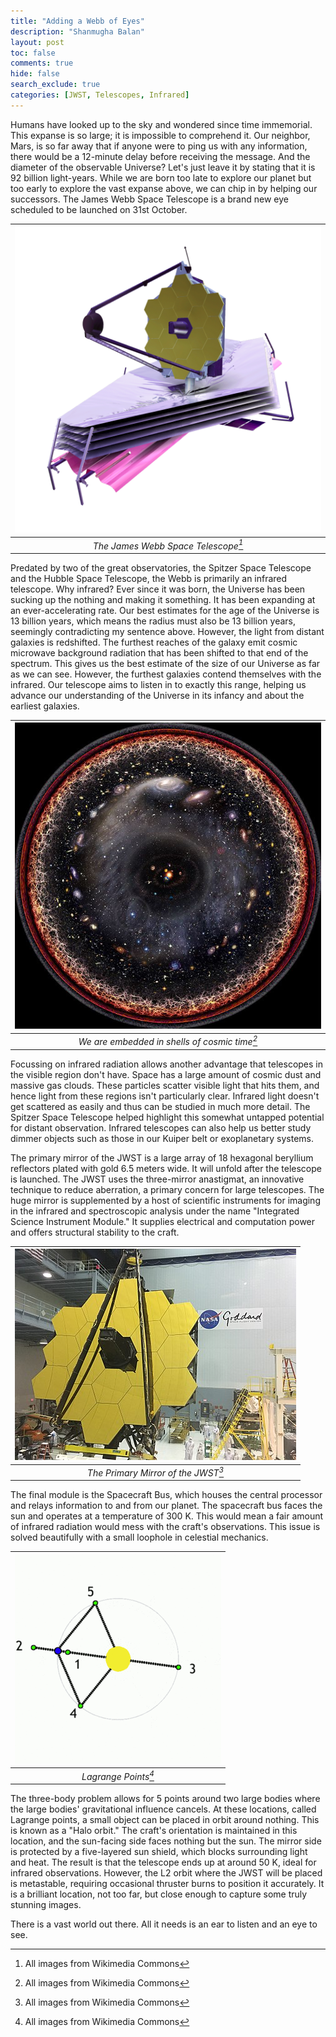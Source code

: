 ```yaml
---
title: "Adding a Webb of Eyes"
description: "Shanmugha Balan"
layout: post
toc: false
comments: true
hide: false
search_exclude: true
categories: [JWST, Telescopes, Infrared]
---
```


Humans have looked up to the sky and wondered since time immemorial. This expanse is so large; it is impossible to comprehend it. Our neighbor, Mars, is so far away that if anyone were to ping us with any information, there would be a 12-minute delay before receiving the message. And the diameter of the observable Universe? Let's just leave it by stating that it is 92 billion light-years. While we are born too late to explore our planet but too early to explore the vast expanse above, we can chip in by helping our successors. The James Webb Space Telescope is a brand new eye scheduled to be launched on 31st October.


|![The James Webb Space Telescope](https://raw.githubusercontent.com/TRAC-BITS-PILANI/blog/master/assets/blog/3_jwst/jwst.png) | 
|:--:| 
| *The James Webb Space Telescope[^1]* |

Predated by two of the great observatories, the Spitzer Space Telescope and the Hubble Space Telescope, the Webb is primarily an infrared telescope. Why infrared? Ever since it was born, the Universe has been sucking up the nothing and making it something. It has been expanding at an ever-accelerating rate. Our best estimates for the age of the Universe is 13 billion years, which means the radius must also be 13 billion years, seemingly contradicting my sentence above. However, the light from distant galaxies is redshifted. The furthest reaches of the galaxy emit cosmic microwave background radiation that has been shifted to that end of the spectrum. This gives us the best estimate of the size of our Universe as far as we can see. However, the furthest galaxies contend themselves with the infrared. Our telescope aims to listen in to exactly this range, helping us advance our understanding of the Universe in its infancy and about the earliest galaxies.


|![We are embedded in shells of cosmic time](https://raw.githubusercontent.com/TRAC-BITS-PILANI/blog/master/assets/blog/3_jwst/cosmic.png) | 
|:--:| 
| *We are embedded in shells of cosmic time[^1]* |

Focussing on infrared radiation allows another advantage that telescopes in the visible region don't have. Space has a large amount of cosmic dust and massive gas clouds. These particles scatter visible light that hits them, and hence light from these regions isn't particularly clear. Infrared light doesn't get scattered as easily and thus can be studied in much more detail. The Spitzer Space Telescope helped highlight this somewhat untapped potential for distant observation. Infrared telescopes can also help us better study dimmer objects such as those in our Kuiper belt or exoplanetary systems.

The primary mirror of the JWST is a large array of 18 hexagonal beryllium reflectors plated with gold 6.5 meters wide. It will unfold after the telescope is launched. The JWST uses the three-mirror anastigmat, an innovative technique to reduce aberration, a primary concern for large telescopes. The huge mirror is supplemented by a host of scientific instruments for imaging in the infrared and spectroscopic analysis under the name "Integrated Science Instrument Module." It supplies electrical and computation power and offers structural stability to the craft.  


|![The Primary Mirror of the JWST](https://raw.githubusercontent.com/TRAC-BITS-PILANI/blog/master/assets/blog/3_jwst/mirror.png) | 
|:--:| 
| *The Primary Mirror of the JWST[^1]* |


The final module is the Spacecraft Bus, which houses the central processor and relays information to and from our planet. The spacecraft bus faces the sun and operates at a temperature of 300 K. This would mean a fair amount of infrared radiation would mess with the craft's observations. This issue is solved beautifully with a small loophole in celestial mechanics.


|![Lagrange Points](https://raw.githubusercontent.com/TRAC-BITS-PILANI/blog/master/assets/blog/3_jwst/lagrange.png) | 
|:--:| 
| *Lagrange Points[^1]* |

The three-body problem allows for 5 points around two large bodies where the large bodies' gravitational influence cancels. At these locations, called Lagrange points, a small object can be placed in orbit around nothing. This is known as a "Halo orbit." The craft's orientation is maintained in this location, and the sun-facing side faces nothing but the sun. The mirror side is protected by a five-layered sun shield, which blocks surrounding light and heat. The result is that the telescope ends up at around 50 K, ideal for infrared observations. However, the L2 orbit where the JWST will be placed is metastable, requiring occasional thruster burns to position it accurately. It is a brilliant location, not too far, but close enough to capture some truly stunning images.

There is a vast world out there. All it needs is an ear to listen and an eye to see.

[^1]: All images from Wikimedia Commons
